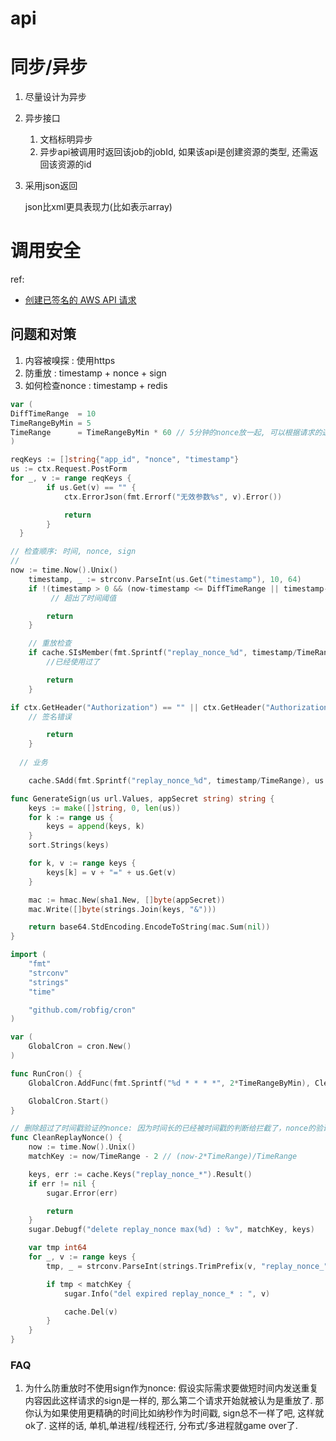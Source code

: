# api

# 同步/异步
1. 尽量设计为异步
1. 异步接口

	1. 文档标明异步
	1. 异步api被调用时返回该job的jobId, 如果该api是创建资源的类型, 还需返回该资源的id
1. 采用json返回

	json比xml更具表现力(比如表示array)

# 调用安全
ref:
- [创建已签名的 AWS API 请求](https://docs.aws.amazon.com/zh_cn/IAM/latest/UserGuide/create-signed-request.html)

## 问题和对策
1. 内容被嗅探 : 使用https
1. 防重放 : timestamp + nonce + sign
1. 如何检查nonce : timestamp + redis

```go
var (
DiffTimeRange  = 10
TimeRangeByMin = 5
TimeRange      = TimeRangeByMin * 60 // 5分钟的nonce放一起, 可以根据请求的速度动态调整
)

reqKeys := []string{"app_id", "nonce", "timestamp"}
us := ctx.Request.PostForm
for _, v := range reqKeys {
		if us.Get(v) == "" {
			ctx.ErrorJson(fmt.Errorf("无效参数%s", v).Error())

			return
		}
  }

// 检查顺序: 时间, nonce, sign
// 
now := time.Now().Unix()
	timestamp, _ := strconv.ParseInt(us.Get("timestamp"), 10, 64)
	if !(timestamp > 0 && (now-timestamp <= DiffTimeRange || timestamp-now <= DiffTimeRange)) { // 仅允许与服务器差DiffTimeRange 秒
		 // 超出了时间阈值

		return
	}

	// 重放检查
	if cache.SIsMember(fmt.Sprintf("replay_nonce_%d", timestamp/TimeRange), us.Get("nonce")).Val() {
		//已经使用过了

		return
	}

if ctx.GetHeader("Authorization") == "" || ctx.GetHeader("Authorization") != GenerateSign(us, appSecret) {
	// 签名错误

		return
	}
  
  // 业务

	cache.SAdd(fmt.Sprintf("replay_nonce_%d", timestamp/TimeRange), us.Get("nonce"))
```

```go
func GenerateSign(us url.Values, appSecret string) string {
	keys := make([]string, 0, len(us))
	for k := range us {
		keys = append(keys, k)
	}
	sort.Strings(keys)

	for k, v := range keys {
		keys[k] = v + "=" + us.Get(v)
	}

	mac := hmac.New(sha1.New, []byte(appSecret))
	mac.Write([]byte(strings.Join(keys, "&")))

	return base64.StdEncoding.EncodeToString(mac.Sum(nil))
}
```

```go
import (
	"fmt"
	"strconv"
	"strings"
	"time"

	"github.com/robfig/cron"
)

var (
	GlobalCron = cron.New()
)

func RunCron() {
	GlobalCron.AddFunc(fmt.Sprintf("%d * * * *", 2*TimeRangeByMin), CleanReplayNonce)

	GlobalCron.Start()
}

// 删除超过了时间戳验证的nonce: 因为时间长的已经被时间戳的判断给拦截了，nonce的验证只需要验证时间有效期内的即可
func CleanReplayNonce() {
	now := time.Now().Unix()
	matchKey := now/TimeRange - 2 // (now-2*TimeRange)/TimeRange

	keys, err := cache.Keys("replay_nonce_*").Result()
	if err != nil {
		sugar.Error(err)

		return
	}
	sugar.Debugf("delete replay_nonce max(%d) : %v", matchKey, keys)

	var tmp int64
	for _, v := range keys {
		tmp, _ = strconv.ParseInt(strings.TrimPrefix(v, "replay_nonce_"), 10, 64)

		if tmp < matchKey {
			sugar.Info("del expired replay_nonce_* : ", v)

			cache.Del(v)
		}
	}
}
```

### FAQ
1. 为什么防重放时不使用sign作为nonce: 假设实际需求要做短时间内发送重复内容因此这样请求的sign是一样的, 那么第二个请求开始就被认为是重放了. 那你认为如果使用更精确的时间比如纳秒作为时间戳, sign总不一样了吧, 这样就ok了. 这样的话, 单机,单进程/线程还行, 分布式/多进程就game over了. 